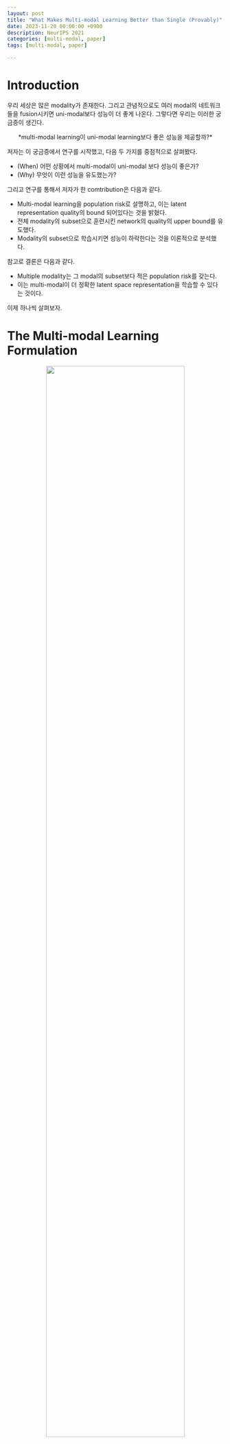 ```yaml
--- 
layout: post
title: "What Makes Multi-modal Learning Better than Single (Provably)" 
date: 2023-11-20 00:00:00 +0900 
description: NeurIPS 2021
categories: [multi-modal, paper] 
tags: [multi-modal, paper]

---
```

# Introduction

우리 세상은 많은 modality가 존재한다. 그리고 관념적으로도 여러 modal의 네트워크들을 fusion시키면 uni-modal보다 성능이 더 좋게 나온다. 그렇다면 우리는 이러한 궁금증이 생긴다.

<p align="center">
*multi-modal learning이 uni-modal learning보다 좋은 성능을 제공할까?*
</p>

저자는 이 궁금증에서 연구를 시작했고, 다음 두 가지를 중점적으로 살펴봤다.
- (When) 어떤 상황에서 multi-modal이 uni-modal 보다 성능이 좋은가?
-  (Why) 무엇이 이런 성능을 유도했는가?

그리고 연구를 통해서 저자가 한 comtribution은 다음과 같다.
- Multi-modal learning을 population risk로 설명하고, 이는 latent representation quality의 bound 되어있다는 것을 밝혔다.
- 전체 modality의 subset으로 훈련시킨 network의 quality의 upper bound를 유도했다.
- Modality의 subset으로 학습시키면 성능이 하락한다는 것을 이론적으로 분석했다.

참고로 결론은 다음과 같다.
- Multiple modality는 그 modal의 subset보다 적은 population risk를 갖는다.
-  이는 multi-modal이 더 정확한 latent space representation을 학습할 수 있다는 것이다.

이제 하나씩 살펴보자.

# The Multi-modal Learning Formulation


<p align="center">
    <img src="/assets/post/image/multi-modal-vs-uni-modal/figure1.png" width="80%">
</p>

먼저 수식을 정리하자. K개의 modalities에 대해서 data는 $$\mathbb{x}:=(x^{(1)},\cdots,x^{(K)})$$ 으로 표현한다. 이 때 $$x^{(k)} \in \mathcal{X}^{(k)}$$ 이다. 우리는 K개의 modalities를 보유하기 때문에 전체 input data space는 

$$\mathcal{X}=\mathcal{X}^{1} \times \cdots \times \mathcal{X}^{k}$$

로 표현된다. 그리고 target domain을 $$\mathcal{Y}$$ , multi-modal의 공통된 latent space를 $$\mathcal{Z}$$ 라 하자. 우리는 이제 true mapping을 다음과 같이 쓸 수 있다.

$$g^\star: \mathcal{X} \mapsto \mathcal{Z}, g^\star \in \mathcal{G}$$

$$h^\star: \mathcal{Z} \mapsto \mathcal{Y}, h^\star \in \mathcal{H}$$

그렇다면 이제 우리는 $$\mathbb{x}$$ 의 data distribution을 정의할 수 있다.

$$\mathbb{P}_\mathcal{D}(\mathbb{x},y)\triangleq\mathbb{P}_{y|x}(y|h^\star\circ g^\star(\mathbb{x}))\mathbb{P}_\mathbb{x}(\mathbb{x})$$

참고로 $$h^\star\circ g^\star(\mathbb{x})=h^\star(g^\star(\mathbb{x}))$$ 로 합성함수를 의미한다.  

우리는 일반화를 위해 $$\mathcal{N} \leq \mathcal{M}$$ 인 modalitie의 subset에 대해서 살펴볼 것이다. Modality의 superset을 정의하자. 

$$\mathcal{X}^\prime := (\mathcal{X}^{(1)}\cup\bot)\times\cdots\times(\mathcal{X}^{(K)}\cup\bot)$$

이때, $$\bot$$ 은 k번째의 modality는 쓰지 않는다는 것이다. 간단하게 시각화하면 다음과 같다.


<p align="center">
    <img src="/assets/post/image/multi-modal-vs-uni-modal/img1.png" width="80%">
</p>


이제 modalities를 선택하는 함수를 정의하자.

$$
p_\mathcal{M}(\mathbb{x})^{(k)}=
\begin{cases}
\mathbb{x}^{(k)} \text{ if } k\in\mathcal{M} \\
\bot \text{ else }
\end{cases}
$$

이때, 우리는 다음과 같은 식을 만들수도 있다. $$p^\prime_\mathcal{M} := \mathcal{X}^\prime\mapsto\mathcal{X}^\prime$$  
우리의 목표는 Empirical Risk Minimization (ERM) principle에 따라서 learning objective를 minimize하는 것이다.

$$\text{min } \hat{r}(h\circ g_\mathcal{M} \triangleq\frac{1}{m}\sum_{i=1}^ml(h\circ g_\mathcal{M}(\mathbb{x}_i),y_i) \text{ s.t. } h \in \mathcal{H}, g_\mathcal{M} \in \mathcal{G}$$

여기서 $$l$$ 은 loss fuction이고, 최종적으로 정의하는 population risk는 다음과 같다.

$$r(h\circ g_\mathcal{M})=\mathbb{E}_{(\mathbb{x}_i, y_i)\sim\mathcal{D}}[\hat{r}(h\circ g_\mathcal{M})]$$

# Main Result

>**Definition 1.** 
>Given a data distribution with the form in (1), for any learned latent representation mapping $$g \in \mathcal{G}$$ , the *latent representation quality* is defined as
>
$$\eta(g)=\text{inf}_{h\in\mathcal{H}}[r(h\circ g)-r(h(h^*\circ g^*))]$$

즉, $$\eta(g))$$ 는 mapping function의 $$g \in \mathcal{G}$$ 에 대해서 true latent space와 차이이기 때문에 latent space quality라고 할 수 있다. 

### Rademacher complexity
이제 model complexity를 측정하는 Rademacher complexity에 대해서 알아보자. $$\mathcal{F}$$ 를 $$\mathbb{R}^d \mapsto \mathbb{R}$$ 인 vector-valued function으로 정의하자. $$\mathbb{R}^d$$ 에서 iid 한 $$Z_1,...,Z_m$$ 에 대해 sample를 $$S=(Z_1,...,Z_m)$$ 라고 하자. Empirical Rademacher complexity는 다음과 같이 정의된다.

$$\hat{\mathfrak{R}}_S(\mathcal{F}):=\mathbb{E}_\sigma[
\underset{f\in\mathcal{F}}{\text{sup}}\frac{1}{m}\sum_{i=1}^m\sigma_if(Z_i)]
$$

이 때, $$\sigma=(\sigma_1,...,\sigma_n)^\top$$ with $$\sigma_i \sim \text{unif}\{-1, 1\}$$ 이다. 전체적인 Rademacher complexity은 다음과 같다.

$$\mathfrak{R}_S(\mathcal{F})=\mathbb{E}[\hat{\mathfrak{R}}_S(\mathcal{F})]$$

이해하기 어려우니 다른 블로그의 설명을 인용하겠다.  

>*Rademacher complexity가 1이라는 것은 모델이 위와 같은 random한 setup에서도 잘 fitting 했다는 것이므로, complexity가 크고 따라서 generalize를 잘 못할 것이라고 이야기 할 수 있다는 개념이다.  
>[https://yun905.tistory.com/68](https://yun905.tistory.com/68)*

## Connection to Latent Representation Quality
이제 latent space quality와 population risk의 관계를 살펴보자.

>**Theorem 1**. Let $$S = ((x_i,y_i))^m_{i=1}$$ be a dataset of m examples drawn i.i.d. according to $$\mathcal{D}$$ . Let M, N be two distinct subsets of \[ $$K$$ \]. Assuming we have produced the empirical risk minimizers $$(\hat{h}_\mathcal{M}, \hat{g}_\mathcal{M})$$ and $$(\hat{h}_\mathcal{N}, \hat{g}_\mathcal{N})$$ , training with the $$\mathcal{M}$$ and $$\mathcal{N}$$ modalities separately. Then, for all $$1 > \delta > 0$$ , with probability at least $$1-\frac{\delta}{2}$$ :


$$r(\hat{h}_{\mathcal{M}} \circ \hat{g}_{\mathcal{M}}) - r(\hat{h}_{\mathcal{N}} \circ \hat{g}_{\mathcal{N}}) \leq \gamma_{\mathcal{S}}(\mathcal{M},\mathcal{N})+8L\mathfrak{R}(\mathcal{H} \circ \mathcal{G}_{\mathcal{M}})+\frac{4C}{\sqrt{m}}+2C\sqrt{\frac{2\text{ln}(2/\delta)}{m}} $$$

$$\text{where}, \gamma_S(\mathcal{M},\mathcal{N})\triangleq\eta(\hat{g}_\mathcal{M})-\eta(\hat{g}_\mathcal{N})$$

즉, population risk의 차이는 latent space quality 차이와 model complexity에 upper bound가 된다는 것이다. 이는 그대로 사용하지 않고, 추후에 식 정리할 때 사용할 것이다. 여기서 sample size $$m$$ 에 대해 $$\mathfrak{R}_S(\mathcal{F})$$ 은 보통 $$\sqrt{C(\mathcal{F})/m}$$ 에 bound된다. 따라서 우리는 다음과 같이 다시 쓸  수 있다.

$$r(\hat{h}_{\mathcal{M}} \circ \hat{g}_{\mathcal{M}}) - r(\hat{h}_{\mathcal{N}} \circ \hat{g}_{\mathcal{N}}) \leq \gamma_{\mathcal{S}}(\mathcal{M},\mathcal{N})+\text{O}(1/m)$$

## Upper Bound for Latent Space Exploration

>**Theorem 2**. Let $$S={(x_i, y_i)}^m_{i=1}$$ be a dataset of m examples drawn i.i.d. according to D. Let M be a subset of \[ $$K$$ \]. Assuming we have produced the empirical risk minimizers $$(\hat{h}_\mathcal{M}, \hat{g}_\mathcal{M})$$ training with the M modalities. Then, for all $$1 > \delta > 0$, with probability at least $$1 − \delta$$ :


$$\eta(\hat{g}_{\mathcal{M}})\leq 4L\mathfrak{R}(\mathcal{H} \circ \mathcal{G}_{\mathcal{M}})+4L\mathfrak{R}(\mathcal{H} \circ \mathcal{G})+6C\sqrt{\frac{2\text{ln}(2/\delta)}{m}}+\hat{L}(\hat{h}_{\mathcal{M}} \circ \hat{g}_{\mathcal{M}}, S)$$

$$\text{where } \hat{L}(\hat{h}_{\mathcal{M}} \circ \hat{g}_{\mathcal{M}}, S) \triangleq \hat{r}(\hat{h}_{\mathcal{M}} \circ \hat{g}_{\mathcal{M}})-\hat{r}(h^\star\circ g^\star)$$

위에서 처럼 Rademacher complexity은 $$O(1/m)$$ 이기 때문에

$$\eta(\hat{g}_{\mathcal{M}})\leq \hat{L}(\hat{h}_{\mathcal{M}} \circ \hat{g}_{\mathcal{M}}, S)+\text{O}(1/m)$$

이 성립한다. 이 때, assumption 3에 의해

$$\hat{L}(\hat{h}_{\mathcal{M}} \circ \hat{g}_{\mathcal{M}}, S) \leq \hat{L}(\hat{h}_{\mathcal{N}} \circ \hat{g}_{\mathcal{N}}, S)$$

이 성립한다. 

## Result

*그렇다면 언제  multi-modal을 사용해야하냐?* 

$$\hat{L}(\hat{h}_{\mathcal{N}} \circ \hat{g}_{\mathcal{N}}, S) - \hat{L}(\hat{h}_{\mathcal{M}} \circ \hat{g}_{\mathcal{M}}, S) \geq \sqrt{\frac{C(\mathcal{H}\circ\mathcal{G}_\mathcal{M})}{m}}-\sqrt{\frac{C(\mathcal{H}\circ\mathcal{G}_\mathcal{N})}{m}} $$$

저자는 다음과 같이 말한다.

>*(i) When the number of sample size m is large, the impact of intrinsic complexity of function classes will be reduced. (ii) Using more modalities can efficiently optimize the empirical risk, hence improve the latent representation quality.*

Sample size m이 충분히 클 때 Theorem 1에 적용하면 다음과 같은 식이 성립한다.

$$\gamma_{\mathcal{S}}(\mathcal{M},\mathcal{N})= \eta(\hat{g}_{\mathcal{M}}) - \eta(\hat{g}_{\mathcal{N}})\leq \hat{L}(\hat{h}_{\mathcal{M}} \circ \hat{g}_{\mathcal{M}}, S) - \hat{L}(\hat{h}_{\mathcal{N}} \circ \hat{g}_{\mathcal{N}}, S) \leq 0 $$$

$$r(\hat{h}_{\mathcal{M}} \circ \hat{g}_{\mathcal{M}}) \leq r(\hat{h}_{\mathcal{N}} \circ \hat{g}_{\mathcal{N}})$$

즉, 데이터셋의 크기가 클 때 modality의 수가 많은 것을 사용하는 것이 좋다.  
## Non-Positivity Guarantee

sample size s가 클 때 $$\gamma_{\mathcal{S}}(\mathcal{M},\mathcal{N})$$ 이 non-positive라는 것을 증명할 수 있다. 이것의 증명은 여기서 다루지 않겠다.

# Experiment

이제 실험을 보자. Dataset으로는 Interactive Emotional Dyadic Motion Capture (IEMO- CAP) database을 사용했다. 이 데이터셋에는 여러 모달에 대해서 여러 사람이 대화하는 것이 들어있으며 발화자가 누구인지 맞추는 것이 목표이다. 여기에는 Text, Video, Audio 정보가 들어가있다.

## Number of Modalities


<p align="center">
    <img src="/assets/post/image/multi-modal-vs-uni-modal/table1.png" width="80%">
</p>

Modal이 늘어날 수록 정확도가 상승하는 것을 볼 수 있다.

## Number of Samples

위에서 sample의 수가 클 때 multi-modal이 좋다고 했다. 따라서 이를 살펴보자.


<p align="center">
    <img src="/assets/post/image/multi-modal-vs-uni-modal/table2.png" width="80%">
</p>

여기서 볼 수 있듯, sample의 수가 줄어들면 madality의 수가 적을 때 성능이 좋은 경우가 있다. 

## Quality of Latent Spaces

multi-modal은 latent space quality가 좋다고 했다. 이를 확인해보자.

<p align="center">
    <img src="/assets/post/image/multi-modal-vs-uni-modal/table3.png" width="80%">
</p>


Sample의 수와 modal의 수로 비교해도 같은 결과를 낸다.

<p align="center">
    <img src="/assets/post/image/multi-modal-vs-uni-modal/figure2.png" width="80%">
</p>


## Synthetic Data

실제 데이터에서 sample의 수가 많을 때 multi-modal이 좋다는 것을 확인했다. 인공데이터는 어떨까?

<p align="center">
    <img src="/assets/post/image/multi-modal-vs-uni-modal/table4.png" width="80%">
</p>

저자가 만든 인공데이터도 같은 모습을 보였다.